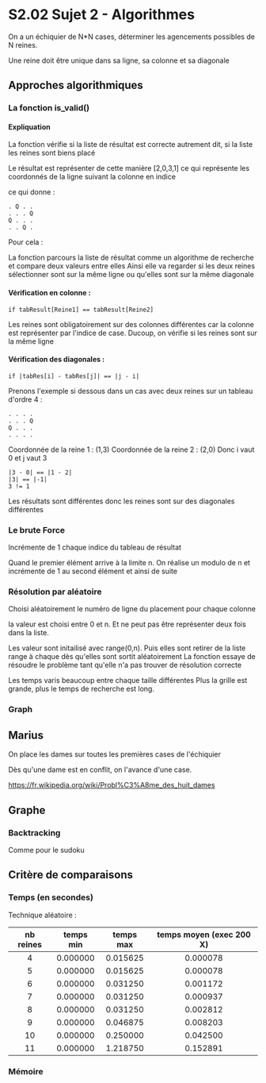 # S2.02 Sujet 2 - Algorithmes

On a un échiquier de N\*N cases, déterminer les agencements possibles de N reines.

Une reine doit être unique dans sa ligne, sa colonne et sa diagonale

## Approches algorithmiques

### La fonction is_valid()

#### Expliquation

La fonction vérifie si la liste de résultat est correcte autrement dit, si la liste les reines sont biens placé

Le résultat est représenter de cette manière [2,0,3,1] ce qui représente les coordonnés de la ligne suivant la colonne en indice

ce qui donne :

    . Q . .
    . . . Q
    Q . . .
    . . Q .

Pour cela :

La fonction parcours la liste de résultat comme un algorithme de recherche et compare deux valeurs entre elles
Ainsi elle va regarder si les deux reines sélectionner sont sur la même ligne ou qu'elles sont sur la même diagonale

#### Vérification en colonne :

    if tabResult[Reine1] == tabResult[Reine2]

Les reines sont obligatoirement sur des colonnes différentes car la colonne est représenter par l'indice de case. Ducoup, on vérifie si les reines sont sur la même ligne

#### Vérification des diagonales :

    if |tabRes[i] - tabRes[j]| == |j - i|

Prenons l'exemple si dessous dans un cas avec deux reines sur un tableau d'ordre 4 :

    . . . .
    . . . Q
    Q . . .
    . . . .

Coordonnée de la reine 1 : (1,3)
Coordonnée de la reine 2 : (2,0)
Donc i vaut 0 et j vaut 3

    |3 - 0| == |1 - 2|
    |3| == |-1|
    3 != 1

Les résultats sont différentes donc les reines sont sur des diagonales différentes

### Le brute Force

Incrémente de 1 chaque indice du tableau de résultat

Quand le premier élément arrive à la limite n.
On réalise un modulo de n et incrémente de 1 au second élément et ainsi de suite

### Résolution par aléatoire

Choisi aléatoirement le numéro de ligne du placement pour chaque colonne

la valeur est choisi entre 0 et n. Et ne peut pas être représenter deux fois dans la liste.

Les valeur sont initailisé avec range(0,n). Puis elles sont retirer de la liste range à chaque dès qu'elles sont sortit aléatoirement
La fonction essaye de résoudre le problème tant qu'elle n'a pas trouver de résolution correcte

Les temps varis beaucoup entre chaque taille différentes
Plus la grille est grande, plus le temps de recherche est long.

### Graph

## Marius

On place les dames sur toutes les premières cases de l'échiquier

Dès qu'une dame est en conflit, on l'avance d'une case.

<https://fr.wikipedia.org/wiki/Probl%C3%A8me_des_huit_dames>

## Graphe

### Backtracking

Comme pour le sudoku

## Critère de comparaisons

### Temps (en secondes)

Technique aléatoire :

| nb reines | temps min | temps max | temps moyen (exec 200 X) |
| :-------: | :-------: | :-------: | :----------------------: |
|     4     | 0.000000  | 0.015625  |         0.000078         |
|     5     | 0.000000  | 0.015625  |         0.000078         |
|     6     | 0.000000  | 0.031250  |         0.001172         |
|     7     | 0.000000  | 0.031250  |         0.000937         |
|     8     | 0.000000  | 0.031250  |         0.002812         |
|     9     | 0.000000  | 0.046875  |         0.008203         |
|    10     | 0.000000  | 0.250000  |         0.042500         |
|    11     | 0.000000  | 1.218750  |         0.152891         |

### Mémoire
